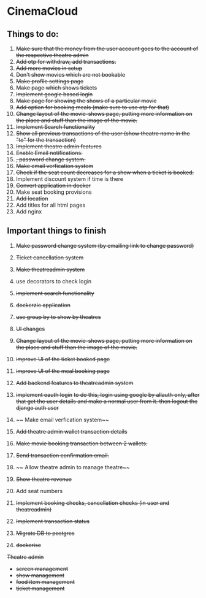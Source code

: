 # CinemaCloud

## Things to do:

1. ~~Make sure that the money from the user account goes to the account of the respective theatre admin~~
2. ~~Add otp for withdraw, add transactions.~~
3. ~~Add more movies in setup~~
4. ~~Don't show movies which are not bookable~~
5. ~~Make profile settings page~~
6. ~~Make page which shows tickets~~
7. ~~Implement google based login~~
8. ~~Make page for showing the shows of a particular movie~~
9. ~~Add option for booking meals (make sure to use otp for that)~~
10. ~~Change layout of the movie-shows page, putting more information on the place and stuff than the image of the movie.~~
11. ~~Implement Search functionality~~
12. ~~Show all previous transactions of the user (show theatre name in the "to" for the transaction)~~
13. ~~Implement theatre admin features~~
14. ~~Enable Email notifications.~~
15. ~~, password change system.~~
16. ~~Make email verfication system~~
17. ~~Check if the seat count decreases for a show when a ticket is booked.~~
18. Implement discount system if time is there
19. ~~Convert application in docker~~
20. Make seat booking provisions
21. ~~Add location~~
22. Add titles for all html pages
23. Add nginx

## Important things to finish

1. ~~Make password change system (by emailing link to change password)~~
2. ~~Ticket cancellation system~~
3. ~~Make theatreadmin system~~
4. use decorators to check login
5. ~~implement search functionality~~
6. ~~dockerzie application~~
7. ~~use group by to show by theatres~~
8. ~~UI changes~~
9. ~~Change layout of the movie-shows page, putting more information on the place and stuff than the image of the movie.~~
10. ~~improve UI of the ticket booked page~~
11. ~~improve UI of the meal booking page~~

12. ~~Add backend features to theatreadmin system~~
13. ~~implement oauth login~~
    ~~to do this, login using google by allauth only, after that get the user details and make a normal user from it. then logout the django auth user~~
14. ~~ Make email verfication system~~
15. ~~Add theatre admin wallet transaction details~~
16. ~~Make movie booking transaction between 2 wallets.~~
17. ~~Send transaction confirmation email.~~
18. ~~ Allow theatre admin to manage theatre~~
19. ~~Show theatre revenue~~
20. Add seat numbers
21. ~~Implement booking checks, cancellation checks (in user and theatreadmin)~~
22. ~~Implement transaction status~~
23. ~~Migrate DB to postgres~~
24. ~~dockerise~~

~~Theatre admin~~

- ~~screen management~~
- ~~show management~~
- ~~food item management~~
- ~~ticket management~~
